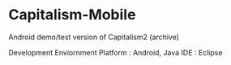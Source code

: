 # Capitalism-Mobile
Android demo/test version of Capitalism2 (archive)

Development Enviornment
Platform : Android, Java
IDE : Eclipse
